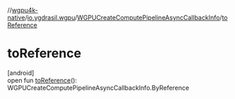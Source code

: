//[wgpu4k-native](../../../index.md)/[io.ygdrasil.wgpu](../index.md)/[WGPUCreateComputePipelineAsyncCallbackInfo](index.md)/[toReference](to-reference.md)

# toReference

[android]\
open fun [toReference](to-reference.md)(): WGPUCreateComputePipelineAsyncCallbackInfo.ByReference